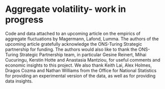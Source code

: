 # Aggregate volatility- work in progress

Code and data attached to an upcoming article on the empirics of aggregate fluctuations by Magermann, Lafond, Lumma.
The authors of the upcoming article gratefully acknowledge the ONS-Turing Strategic partnership for funding.
The authors would also like to thank the ONS-Turing Strategic Partnership team, in particular Gesine Reinert, Mihai Cucuringu, Kerstin Hotte and Anastasia Mantziou, for useful comments and economic insights to this project. We also thank Keith Lai, Alex Holmes, Dragos Cozma and Nathan Williams from the Office for National Statistics for providing an experimental version of the data, as well as for providing data insights. 
